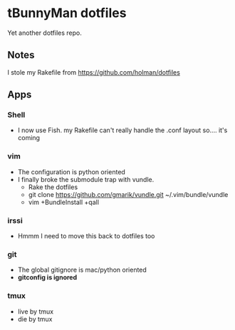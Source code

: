 # tBunnyMan dotfiles #
Yet another dotfiles repo.

## Notes ##
I stole my Rakefile from https://github.com/holman/dotfiles

## Apps ##
### Shell ###
* I now use Fish. my Rakefile can't really handle the .conf layout so.... it's coming

### vim ###
* The configuration is python oriented
* I finally broke the submodule trap with vundle.
  * Rake the dotfiles
  * git clone https://github.com/gmarik/vundle.git ~/.vim/bundle/vundle
  * vim +BundleInstall +qall

### irssi ###
* Hmmm I need to move this back to dotfiles too

### git ###
* The global gitignore is mac/python oriented
* **gitconfig is ignored**

### tmux ###
* live by tmux
* die by tmux
